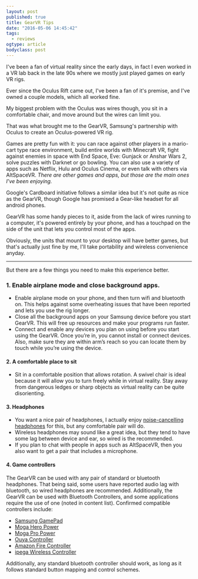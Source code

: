 ```yaml
---
layout: post
published: true
title: GearVR Tips
date: "2016-05-06 14:45:42"
tags: 
  - reviews
ogtype: article
bodyclass: post
---
```



I've been a fan of virtual reality since the early days, in fact I even worked in a VR lab back in the late 90s where we mostly just played games on early VR rigs.

Ever since the Oculus Rift came out, I've been a fan of it's premise, and I've owned a couple models, which all worked fine.

My biggest problem with the Oculus was wires though, you sit in a comfortable chair, and move around but the wires can limit you.

That was what brought me to the GearVR, Samsung's partnership with Oculus to create an Oculus-powered VR rig. 

Games are pretty fun with it: you can race against other players in a mario-cart type race environment, build entire worlds with Minecraft VR, fight against enemies in space with End Space, Eve: Gunjack or Anshar Wars 2, solve puzzles with Darknet or go bowling. You can also use a variety of apps such as Netflix, Hulu and Oculus Cinema, or even talk with others via AltSpaceVR. _There are other games and apps, but those are the main ones I've been enjoying._

Google's Cardboard initiative follows a similar idea but it's not quite as nice as the GearVR, though Google has promised a Gear-like headset for all android phones.

GearVR has some handy pieces to it, aside from the lack of wires running to a computer, it's powered entirely by your phone, and has a touchpad on the side of the unit that lets you control most of the apps.

Obviously, the units that mount to your desktop will have better games, but that's actually just fine by me, I'll take portability and wireless convenience anyday.

---

But there are a few things you need to make this experience better.

### 1. Enable airplane mode and close background apps.

- Enable airplane mode on your phone, and then turn wifi and bluetooth on. This helps against some overheating issues that have been reported and lets you use the rig longer.
- Close all the background apps on your Samsung device before you start GearVR. This will free up resources and make your programs run faster.
- Connect and enable any devices you plan on using before you start using the GearVR. Once you’re in, you cannot install or connect devices. Also, make sure they are within arm’s reach so you can locate them by touch while you’re using the device.

#### 2. A comfortable place to sit

- Sit in a comfortable position that allows rotation. A swivel chair is ideal because it will allow you to turn freely while in virtual reality. Stay away from dangerous ledges or sharp objects as virtual reality can be quite disorienting.

#### 3. Headphones

- You want a nice pair of headphones, I actually enjoy [noise-cancelling headphones](http://amzn.to/1O45aHe) for this, but any comfortable pair will do.
- Wireless headphones may sound like a great idea, but they tend to have some lag between device and ear, so wired is the recommended.
- If you plan to chat with people in apps such as AltSpaceVR, then you also want to get a pair that includes a microphone.

#### 4. Game controllers

The GearVR can be used with any pair of standard or bluetooth headphones. That being said, some users have reported audio lag with bluetooth, so wired headphones are recommended. Additionally, the GearVR can be used with Bluetooth Controllers, and some applications require the use of one (noted in content list). Confirmed compatible controllers include:

- [Samsung GamePad](http://www.amazon.com/Samsung-EI-GP20HNBEG-Wireless-SmartPhone-GamePad/dp/B00FP825JQ/)
- [Moga Hero Power](http://amzn.to/1T59zMm)
- [Moga Pro Power](http://amzn.to/1O45HsO)
- [Ouya Controller](http://amzn.to/1T5a8Gb)
- [Amazon Fire Controller](http://amzn.to/1T5aaOc)
- [ipega Wireless Controller](http://amzn.to/1WdCvSG)

Additionally, any standard bluetooth controller should work, as long as it follows standard button mapping and control schemes.
